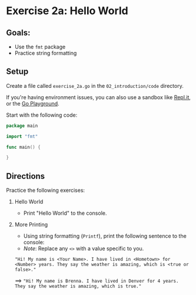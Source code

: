 # Exercise 2a: Hello World

## Goals: 

- Use the `fmt` package
- Practice string formatting

## Setup

Create a file called `exercise_2a.go` in the `02_introduction/code` directory.

If you're having environment issues, you can also use a sandbox like [Repl.it](https://repl.it/languages/go), or the [Go Playground](https://play.golang.org/).

Start with the following code:

```go
package main

import "fmt"

func main() {

}
```

## Directions

Practice the following exercises:

1. Hello World
   - Print "Hello World" to the console.

2. More Printing
   - Using string formatting (`Printf`), print the following sentence to the console:
   - _Note_: Replace any `<>` with a value specific to you.

   `"Hi! My name is <Your Name>. I have lived in <Hometown> for <Number> years. They say the weather is amazing, which is <true or false>."`

   ==> `"Hi! My name is Brenna. I have lived in Denver for 4 years. They say the weather is amazing, which is true."`
